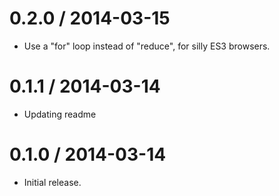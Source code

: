 0.2.0 / 2014-03-15
==================
  * Use a "for" loop instead of "reduce", for silly ES3 browsers.

0.1.1 / 2014-03-14
==================
  * Updating readme

0.1.0 / 2014-03-14
==================
  * Initial release.

